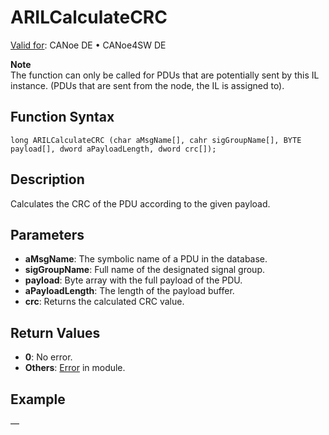 # ARILCalculateCRC

[Valid for](../../../Shared/FeatureAvailability.md): CANoe DE • CANoe4SW DE

**Note**  
The function can only be called for PDUs that are potentially sent by this IL instance. (PDUs that are sent from the node, the IL is assigned to).

## Function Syntax

```
long ARILCalculateCRC (char aMsgName[], cahr sigGroupName[], BYTE payload[], dword aPayloadLength, dword crc[]);
```

## Description

Calculates the CRC of the PDU according to the given payload.

## Parameters

- **aMsgName**: The symbolic name of a PDU in the database.
- **sigGroupName**: Full name of the designated signal group.
- **payload**: Byte array with the full payload of the PDU.
- **aPayloadLength**: The length of the payload buffer.
- **crc**: Returns the calculated CRC value.

## Return Values

- **0**: No error.
- **Others**: [Error](../../../CANoeCANalyzer/LibrariesPackages/AUTOSARpduIL/AUTOSARpduILReturnCodes.md) in module.

## Example

—
